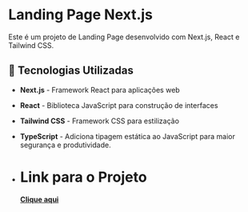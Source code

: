 # Landing Page Next.js

Este é um projeto de Landing Page desenvolvido com Next.js, React e Tailwind CSS.

## 🚀 Tecnologias Utilizadas

- **Next.js** - Framework React para aplicações web
- **React** - Biblioteca JavaScript para construção de interfaces
- **Tailwind CSS** - Framework CSS para estilização
- **TypeScript** - Adiciona tipagem estática ao JavaScript para maior segurança e produtividade.

- # Link para o Projeto

  [**Clique aqui**](https://landingpagenext-ruddy.vercel.app)
